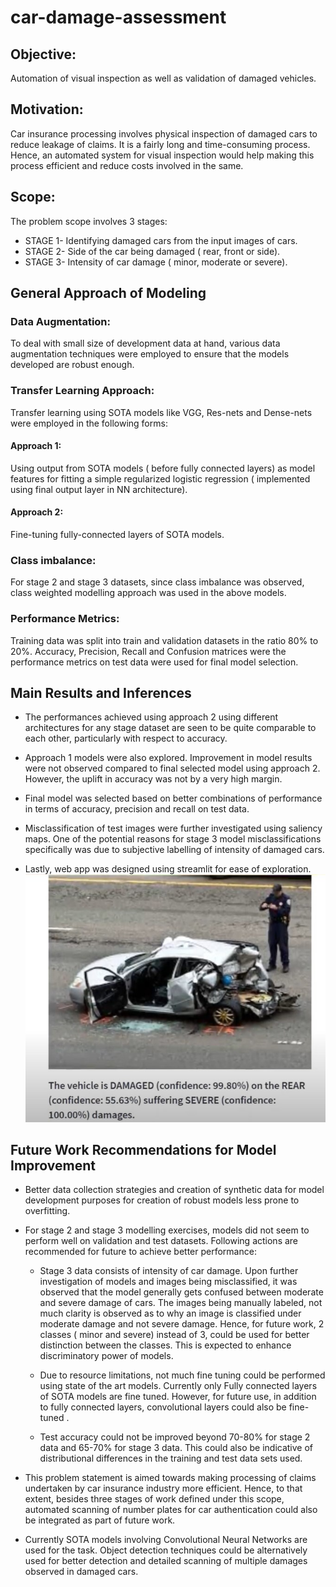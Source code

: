 # car-damage-assessment

## Objective:
Automation of visual inspection as well as validation of damaged vehicles. 

## Motivation:
Car insurance processing involves physical inspection of damaged cars to reduce leakage of claims. It is a fairly long and time-consuming process. Hence, an automated system for visual inspection would help making this process efficient and reduce costs involved in the same.

## Scope:
The problem scope involves 3 stages:
- STAGE 1- Identifying damaged cars from the input images of cars.
- STAGE 2- Side of the car being damaged ( rear, front or side).
- STAGE 3- Intensity of car damage ( minor, moderate or severe).

## General Approach of Modeling

### Data Augmentation:
To deal with small size of development data at hand, various data augmentation techniques were employed to ensure that the models developed are robust enough.

### Transfer Learning Approach:
Transfer learning using SOTA models like VGG, Res-nets and Dense-nets were employed in the following forms:

#### Approach 1:
Using output from SOTA models ( before fully connected layers) as model features for fitting a simple regularized logistic regression ( implemented using final output layer in NN architecture). 

#### Approach 2:
Fine-tuning fully-connected layers of SOTA models.

### Class imbalance:
For stage 2 and stage 3 datasets, since class imbalance was observed, class weighted modelling approach was used in the above models.

### Performance Metrics:
Training data was split into train and validation datasets in the ratio 80% to 20%. Accuracy, Precision, Recall and Confusion matrices were the performance metrics on test data were used for final model selection.

## Main Results and Inferences

- The performances achieved using approach 2 using different architectures for any stage dataset are seen to be quite comparable to each other, particularly with respect to accuracy. 

- Approach 1 models were also explored. Improvement in model results  were not observed compared to final selected model using approach 2. However, the uplift in accuracy was not by a very high margin.

- Final model was selected based on better combinations of performance in terms of accuracy, precision and recall on test data.

- Misclassification of test images were further investigated using saliency maps. One of the potential reasons for stage 3 model misclassifications specifically was due to subjective labelling of intensity of damaged cars.

- Lastly,  web app was designed using streamlit for ease of exploration.
[![streamlit app demo](https://github.com/bhaskarbharat/car-damage-assessment/blob/main/images/app-demo.jpg)](https://drive.google.com/file/d/1x5h329jL8IR_8kv7pHuL0hG-4-uImLMM/view?usp=sharing)

## Future Work Recommendations for Model Improvement

- Better data collection strategies and creation of synthetic data for model development purposes for creation of robust models less prone to overfitting.

- For stage 2 and stage 3 modelling exercises, models did not seem to perform well on validation and test datasets. Following  actions are recommended for future to achieve better performance:

  - Stage 3 data consists of intensity of car damage. Upon further investigation of models and images being misclassified, it was observed that the model generally gets confused between moderate and severe damage of cars. The images being manually labeled, not much clarity is observed as to why an image is classified under moderate damage and not severe damage. Hence, for future work, 2 classes ( minor and severe) instead of 3, could be used  for better distinction between the classes. This is expected to enhance discriminatory power of models.

  - Due to resource limitations, not much fine tuning could be performed using state of the art models. Currently only Fully connected layers of SOTA models are fine tuned. However, for future use, in addition to fully connected layers, convolutional layers could also be fine-tuned .

  - Test accuracy could not be improved beyond 70-80% for stage 2 data and  65-70% for stage 3 data. This could also be indicative of distributional differences in the training and test data sets used.

- This problem statement is aimed towards making processing of claims undertaken by car  insurance industry more efficient.  Hence, to that extent, besides three stages of work defined under this scope, automated scanning of number plates for car authentication could also be integrated as part of future work.

- Currently SOTA models involving Convolutional Neural Networks are used for the task. Object detection techniques could be alternatively used for better detection and  detailed scanning of multiple damages observed in  damaged cars. 
